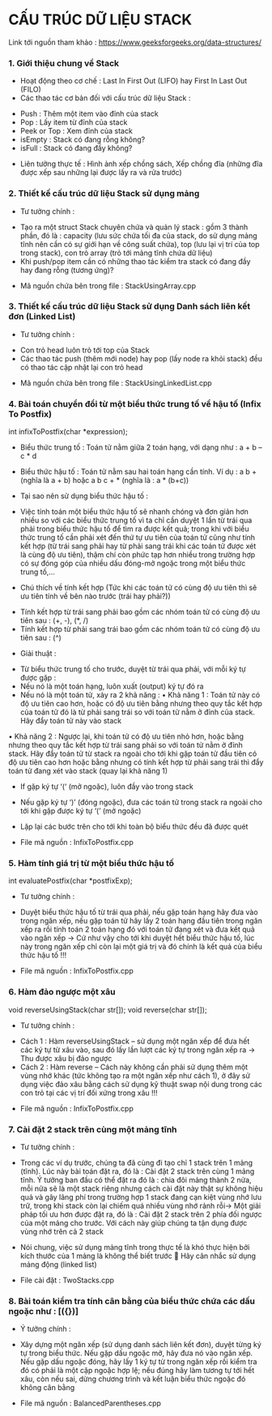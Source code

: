 # CẤU TRÚC DỮ LIỆU STACK

Link tới nguồn tham khảo : https://www.geeksforgeeks.org/data-structures/

### 1.	Giới thiệu chung về Stack 
-	Hoạt động theo cơ chế : Last In First Out (LIFO) hay First In Last Out (FILO)
-	Các thao tác cơ bản đối với cấu trúc dữ liệu Stack : 
+ Push : Thêm một item vào đỉnh của stack
+ Pop : Lấy item từ đỉnh của stack
+ Peek or Top : Xem đỉnh của stack
+ isEmpty : Stack có đang rỗng không?
+ isFull :  Stack có đang đầy không?

-	Liên tưởng thực tế : Hình ảnh xếp chồng sách, Xếp chồng đĩa (những đĩa được xếp sau những lại được lấy ra và rửa trước)

### 2.	Thiết kế cấu trúc dữ liệu Stack sử dụng mảng 
-	Tư tưởng chính : 
+ Tạo ra một struct Stack chuyên chứa và quản lý stack : gồm 3 thành phần, đó là : capacity (lưu sức chứa tối đa của stack, do sử dụng mảng tĩnh nên cần có sự giới hạn về công suất chứa), top (lưu lại vị trí của top trong stack), con trỏ array (trỏ tới mảng tĩnh chứa dữ liệu)
+ Khi push/pop item cần có những thao tác kiểm tra stack có đang đầy hay đang rỗng (tương ứng)?
-	Mã nguồn chứa bên trong file : StackUsingArray.cpp

### 3.	Thiết kế cấu trúc dữ liệu Stack sử dụng Danh sách liên kết đơn (Linked List)
-	Tư tưởng chính : 
+ Con trỏ head luôn trỏ tới top của Stack
+ Các thao tác push (thêm mới node) hay pop (lấy node ra khỏi stack) đều có thao tác cập nhật lại con trỏ head

-	Mã nguồn chứa bên trong file : StackUsingLinkedList.cpp
### 4.	Bài toán chuyển đổi từ một biểu thức trung tố về hậu tố (Infix To Postfix)

int infixToPostfix(char *expression);
-	Biểu thức trung tố : Toán tử nằm giữa 2 toán hạng, với dạng như : a + b – c * d
-	Biểu thức hậu tố : Toán tử nằm sau hai toán hạng cần tính. Ví dụ : a b + (nghĩa là a + b) hoặc a b c + * (nghĩa là : a * (b+c))

-	Tại sao nên sử dụng biểu thức hậu tố : 
+ Việc tính toán một biểu thức hậu tố sẽ nhanh chóng và đơn giản hơn nhiều so với các biểu thức trung tố vì ta chỉ cần duyệt 1 lần từ trái qua phải trong biểu thức hậu tố để tìm ra được kết quả; trong khi với biểu thức trung tố cần phải xét đến thứ tự ưu tiên của toán tử cũng như tính kết hợp (từ trái sang phải hay từ phải sang trái khi các toán tử được xét là cùng độ ưu tiên), thậm chí còn phức tạp hơn nhiều trong trường hợp có sự đóng góp của nhiều dấu đóng-mở ngoặc trong một biểu thức trung tố,…

-	Chú thích về tính kết hợp (Tức khi các toán tử có cùng độ ưu tiên thì sẽ ưu tiên tính về bên nào trước (trái hay phải?))
+ Tính kết hợp từ trái sang phải bao gồm các nhóm toán tử có cùng độ ưu tiên sau : (+, -), (*, /)
+ Tính kết hợp từ phải sang trái bao gồm các nhóm toán tử có cùng độ ưu tiên sau : (^)

-	Giải thuật : 
+ Từ biểu thức trung tố cho trước, duyệt từ trái qua phải, với mỗi ký tự được gặp : 
+ Nếu nó là một toán hạng, luôn xuất (output) ký tự đó ra
+ Nếu nó là một toán tử, xảy ra 2 khả năng : 
•	Khả năng 1 : Toán tử này có độ ưu tiên cao hơn, hoặc có độ ưu tiên bằng nhưng theo quy tắc kết hợp của toán tử đó là từ phải sang trái so với toán tử nằm ở đỉnh của stack. Hãy đẩy toán tử này vào stack

•	Khả năng 2 : Ngược lại, khi toán tử có độ ưu tiên nhỏ hơn, hoặc bằng nhưng theo quy tắc kết hợp từ trái sang phải so với toán tử nằm ở đỉnh stack. Hãy đẩy toán tử từ stack ra ngoài cho tới khi gặp toán tử đầu tiên có độ ưu tiên cao hơn hoặc bằng nhưng có tính kết hợp từ phải sang trái thì đẩy toán tử đang xét vào stack (quay lại khả năng 1)

+ If gặp ký tự ‘(‘ (mở ngoặc), luôn đầy vào trong stack
+ Nếu gặp ký tự ‘)’ (đóng ngoặc), đưa các toán tử trong stack ra ngoài cho tới khi gặp được ký tự ‘(’ (mở ngoặc)

+ Lặp lại các bước trên cho tới khi toàn bộ biểu thức đều đã được quét 


-	File mã nguồn : InfixToPostfix.cpp


### 5.	Hàm tính giá trị từ một biểu thức hậu tố
int evaluatePostfix(char *postfixExp);

-	Tư tưởng chính : 
+ Duyệt biểu thức hậu tố từ trái qua phải, nếu gặp toán hạng hãy đưa vào trong ngăn xếp, nếu gặp toán tử hãy lấy 2 toán hạng đầu tiên trong ngăn xếp ra rồi tính toán 2 toán hạng đó với toán tử đang xét và đưa kết quả vào ngăn xếp -> Cứ như vậy cho tới khi duyệt hết biểu thức hậu tố, lúc này trong ngăn xếp chỉ còn lại một giá trị và đó chính là kết quả của biểu thức hậu tố !!!

-	File mã nguồn : InfixToPostfix.cpp

### 6.	Hàm đảo ngược một xâu
void reverseUsingStack(char str[]);
void reverse(char str[]);

-	Tư tưởng chính : 
+ Cách 1 : Hàm reverseUsingStack – sử dụng một ngăn xếp để đưa hết các ký tự từ xâu vào, sau đó lấy lần lượt các ký tự trong ngăn xếp ra -> Thu được xâu bị đảo ngược
+ Cách 2 : Hàm reverse – Cách này không cần phải sử dụng thêm một vùng nhớ khác (tức không tạo ra một ngăn xếp như cách 1), ở đây sử dụng việc đảo xâu bằng cách sử dụng kỹ thuật swap nội dung trong các con trỏ tại các vị trí đối xứng trong xâu !!!

-	File mã nguồn : InfixToPostfix.cpp


### 7.	Cài đặt 2 stack trên cùng một mảng tĩnh

-	Tư tưởng chính : 
+ Trong các ví dụ trước, chúng ta đã cùng đi tạo chỉ 1 stack trên 1 mảng (tĩnh). Lúc này bài toán đặt ra, đó là : Cài đặt 2 stack trên cùng 1 mảng tĩnh. Ý tưởng ban đầu có thể đặt ra đó là : chia đôi mảng thành 2 nửa, mỗi nửa sẽ là một stack riêng nhưng cách cài đặt này thật sự không hiệu quả và gây lãng phí trong trường hợp 1 stack đang cạn kiệt vùng nhớ lưu trữ, trong khi stack còn lại chiếm quá nhiều vùng nhớ rảnh rỗi-> Một giải pháp tối ưu hơn được đặt ra, đó là : Cài đặt 2 stack trên 2 phía đối ngược của một mảng cho trước. Với cách này giúp chúng ta tận dụng được vùng nhớ trên cả 2 stack

+ Nói chung, việc sử dụng mảng tĩnh trong thực tế là khó thực hiện bởi kích thước của 1 mảng là không thể biết trước  Hãy cân nhắc sử dụng mảng động (linked list)

-	File cài đặt : TwoStacks.cpp

### 8.	Bài toán kiểm tra tính cân bằng của biểu thức chứa các dấu ngoặc như : [({})]
-	Ý tưởng chính : 
+ Xây dựng một ngăn xếp (sử dụng danh sách liên kết đơn), duyệt từng ký tự trong biểu thức. Nếu gặp dấu ngoặc mở, hãy đưa nó vào ngăn xếp. Nếu gặp dấu ngoặc đóng, hãy lấy 1 ký tự từ trong ngăn xếp rồi kiểm tra đó có phải là một cặp ngoặc hợp lệ; nếu đúng hãy làm tương tự tới hết xâu, còn nếu sai, dừng chương trình và kết luận biểu thức ngoặc đó không cân bằng

-	File mã nguồn : BalancedParentheses.cpp


		
